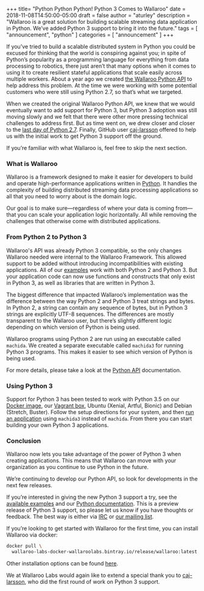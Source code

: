 +++
title= "Python Python Python! Python 3 Comes to Wallaroo"
date = 2018-11-08T14:50:00-05:00
draft = false
author = "aturley"
description = "Wallaroo is a great solution for building scalable streaming data application in Python. We’ve added Python 3 support to bring it into the future."
tags = [
    "announcement",
    "python"
]
categories = [
    "announcement"
]
+++


If you’ve tried to build a scalable distributed system in Python you could be excused for thinking that the world is conspiring against you; in spite of Python’s popularity as a programming language for everything from data processing to robotics, there just aren’t that many options when it comes to using it to create resilient stateful applications that scale easily across multiple workers. About a year ago we created [the Wallaroo Python API](https://blog.wallaroolabs.com/2017/10/go-python-go-stream-processing-for-python/) to help address this problem. At the time we were working with some potential customers who were still using Python 2.7, so that’s what we targeted.

When we created the original Wallaroo Python API, we knew that we would eventually want to add support for Python 3, but Python 3 adoption was still moving slowly and we felt that there were other more pressing technical challenges to address first. But as time went on, we drew closer and closer to the [last day of Python 2.7](https://pythonclock.org/). Finally, GitHub user [caj-larsson](https://github.com/caj-larsson) offered to help us with the initial work to get Python 3 support off the ground.

If you’re familiar with what Wallaroo is, feel free to skip the next section.

### What is Wallaroo

Wallaroo is a framework designed to make it easier for developers to build and operate high-performance applications written in [Python](https://blog.wallaroolabs.com/2017/10/go-python-go-stream-processing-for-python/). It handles the complexity of building distributed streaming data processing applications so all that you need to worry about is the domain logic.

Our goal is to make sure—regardless of where your data is coming from—that you can scale your application logic horizontally. All while removing the challenges that otherwise come with distributed applications.

### From Python 2 to Python 3

Wallaroo's API was already Python 3 compatible, so the only changes Wallaroo needed were internal to the Wallaroo Framework. This allowed support to be added without introducing incompatibilities with existing applications. All of our [examples](https://github.com/WallarooLabs/wallaroo/tree/0.5.4/examples/python) work with both Python 2 and Python 3. But your application code can now use functions and constructs that only exist in Python 3, as well as libraries that are written in Python 3.

The biggest difference that impacted Wallaroo’s implementation was the difference between the way Python 2 and Python 3 treat strings and bytes. In Python 2, a string can contain any sequence of bytes, but in Python 3 strings are explicitly UTF-8 sequences. The differences are mostly transparent to the Wallaroo user, but there’s slightly different logic depending on which version of Python is being used.

Wallaroo programs using Python 2 are run using an executable called `machida`. We created a separate executable called `machida3` for running Python 3 programs. This makes it easier to see which version of Python is being used.

For more details, please take a look at the [Python API](https://docs.wallaroolabs.com/book/python/wallaroo-python-api.html) documentation.

### Using Python 3

Support for Python 3 has been tested to work with Python 3.5 on our [Docker image](https://docs.wallaroolabs.com/book/getting-started/docker-setup.html), our [Vagrant box](https://docs.wallaroolabs.com/book/getting-started/vagrant-setup.html), Ubuntu (Xenial, Artful, Bionic) and Debian (Stretch, Buster). Follow the setup directions for your system, and then [run an application](https://docs.wallaroolabs.com/book/getting-started/run-a-wallaroo-application-wallaroo-up.html) using `machida3` instead of `machida`. From there you can start building your own Python 3 applications.

### Conclusion

Wallaroo now lets you take advantage of the power of Python 3 when creating applications. This means that Wallaroo can move with your organization as you continue to use Python in the future.

We’re continuing to develop our Python API, so look for developments in the next few releases.

If you’re interested in giving the new Python 3 support a try, see the [available examples](https://github.com/WallarooLabs/wallaroo/tree/0.5.4/examples/python) and our [Python documentation](https://docs.wallaroolabs.com/book/python/wallaroo-python-api.html). This is a preview release of Python 3 support, so please let us know if you have thoughts or feedback. The best way is either via [IRC](https://webchat.freenode.net/?channels=#wallaroo) or [our mailing list](https://groups.io/g/wallaroo).

If you’re looking to get started with Wallaroo for the first time, you can install Wallaroo via docker:

```bash
docker pull \
  wallaroo-labs-docker-wallaroolabs.bintray.io/release/wallaroo:latest
```

Other installation options can be found [here](https://docs.wallaroolabs.com/book/getting-started/choosing-an-installation-option.html).

We at Wallaroo Labs would again like to extend a special thank you to [caj-larsson](https://github.com/caj-larsson), who did the first round of work on Python 3 support.

